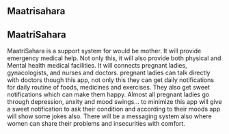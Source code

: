 ## Maatrisahara

<h2 align= "centre"> MaatriSahara</h2>
 
 <p> MaatriSahara is a support system for would be mother. It will provide emergency medical help. Not only this, it will also provide both physical and Mental health medical facilities. It will connects pregnant ladies, gynacologists, and nurses and doctors. pregnant ladies can talk directly with doctors though this app, not only this they can get daily notifications for daily routine of foods, medicines and exercises. They also get sweet notifications which can make them happy. Almost all pregnant ladies go through depression, anxity and mood swings... to minimize this app will give a sweet notification to ask their condition and according to their moods app will show some jokes also. There will be a messaging system also where women can share their problems and insecurities with comfort. </p>
